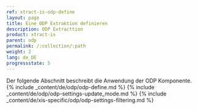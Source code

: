 ```yaml
---
ref: xtract-is-odp-define
layout: page
title: Eine ODP Extraktion definieren
description: ODP Extracttion
product: xtract-is
parent: odp
permalink: /:collection/:path
weight: 2
lang: de_DE
progressstate: 5
---
```

Der folgende Abschnitt beschreibt die Anwendung der ODP Komponente. 
{% include _content/de/odp/odp-define.md %}
{% include _content/de/odp/odp-settings-update_mode.md %} 
{% include _content/de/xis-specific/odp/odp-settings-filtering.md %}

